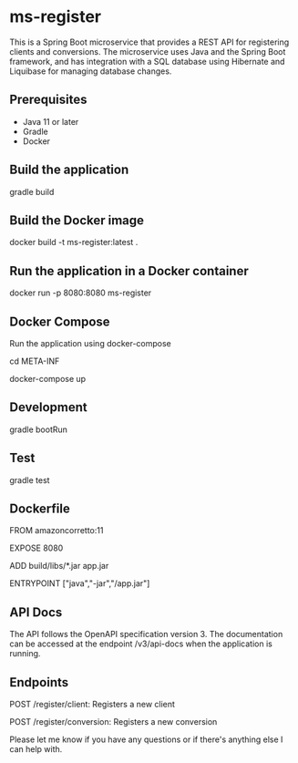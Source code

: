 # ms-register

This is a Spring Boot microservice that provides a REST API for registering clients and conversions. The microservice uses Java and the Spring Boot framework, and has integration with a SQL database using Hibernate and Liquibase for managing database changes.

## Prerequisites
- Java 11 or later
- Gradle
- Docker

## Build the application
gradle build

## Build the Docker image

docker build -t ms-register:latest .

## Run the application in a Docker container

docker run -p 8080:8080 ms-register

## Docker Compose

Run the application using docker-compose

cd META-INF

docker-compose up

## Development

gradle bootRun

## Test

gradle test

## Dockerfile

FROM amazoncorretto:11

EXPOSE 8080

ADD build/libs/*.jar app.jar

ENTRYPOINT ["java","-jar","/app.jar"]

## API Docs

The API follows the OpenAPI specification version 3. The documentation can be accessed at the endpoint /v3/api-docs when the application is running.


## Endpoints

POST /register/client: Registers a new client

POST /register/conversion: Registers a new conversion


Please let me know if you have any questions or if there's anything else I can help with.

